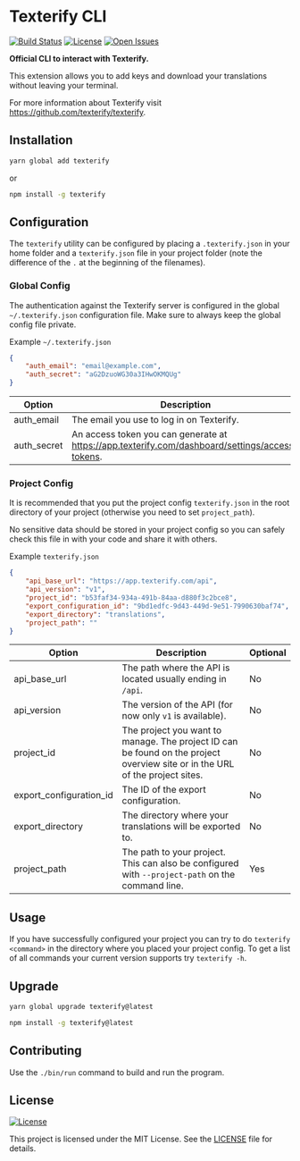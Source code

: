 # Texterify CLI

[![Build Status](https://travis-ci.org/chrztoph/texterify-cli.svg?branch=master)](https://travis-ci.org/chrztoph/texterify-cli) [![License](https://img.shields.io/github/license/chrztoph/texterify-cli.svg)](https://img.shields.io/github/license/chrztoph/texterify-cli.svg) [![Open Issues](https://img.shields.io/github/issues-raw/chrztoph/texterify-cli.svg)](https://img.shields.io/github/issues-raw/chrztoph/texterify-cli.svg)

**Official CLI to interact with Texterify.**

This extension allows you to add keys and download your translations without leaving your terminal.

For more information about Texterify visit https://github.com/texterify/texterify.

## Installation

```sh
yarn global add texterify
```

or

```sh
npm install -g texterify
```

## Configuration

The `texterify` utility can be configured by placing a `.texterify.json` in your home folder and a `texterify.json` file in your project folder (note the difference of the `.` at the beginning of the filenames).

### Global Config

The authentication against the Texterify server is configured in the global `~/.texterify.json` configuration file. Make sure to always keep the global config file private.

Example `~/.texterify.json`
```json
{
    "auth_email": "email@example.com",
    "auth_secret": "aG2DzuoWG30a3IHwOKMQUg"
}
```

| Option | Description | Optional |
| --- | --- | --- |
| auth_email | The email you use to log in on Texterify. | No |
| auth_secret | An access token you can generate at https://app.texterify.com/dashboard/settings/access-tokens. | No |

### Project Config

It is recommended that you put the project config `texterify.json` in the root directory of your project (otherwise you need to set `project_path`).

No sensitive data should be stored in your project config so you can safely check this file in with your code and share it with others.

Example `texterify.json`
```json
{
    "api_base_url": "https://app.texterify.com/api",
    "api_version": "v1",
    "project_id": "b53faf34-934a-491b-84aa-d880f3c2bce8",
    "export_configuration_id": "9bd1edfc-9d43-449d-9e51-7990630baf74",
    "export_directory": "translations",
    "project_path": ""
}
```

| Option | Description | Optional |
| --- | --- | --- |
| api_base_url | The path where the API is located usually ending in `/api`. | No |
| api_version | The version of the API (for now only `v1` is available). | No |
| project_id | The project you want to manage. The project ID can be found on the project overview site or in the URL of the project sites. | No |
| export_configuration_id | The ID of the export configuration. | No |
| export_directory | The directory where your translations will be exported to. | No |
| project_path | The path to your project. This can also be configured with `--project-path` on the command line. | Yes |

## Usage

If you have successfully configured your project you can try to do `texterify <command>` in the directory where you placed your project config. To get a list of all commands your current version supports try `texterify -h`.

## Upgrade

```sh
yarn global upgrade texterify@latest
```

```sh
npm install -g texterify@latest
```

## Contributing

Use the `./bin/run` command to build and run the program.

## License

[![License](https://img.shields.io/github/license/chrztoph/texterify-cli.svg)](https://img.shields.io/github/license/chrztoph/texterify-cli.svg)

This project is licensed under the MIT License. See the [LICENSE](LICENSE) file for details.
